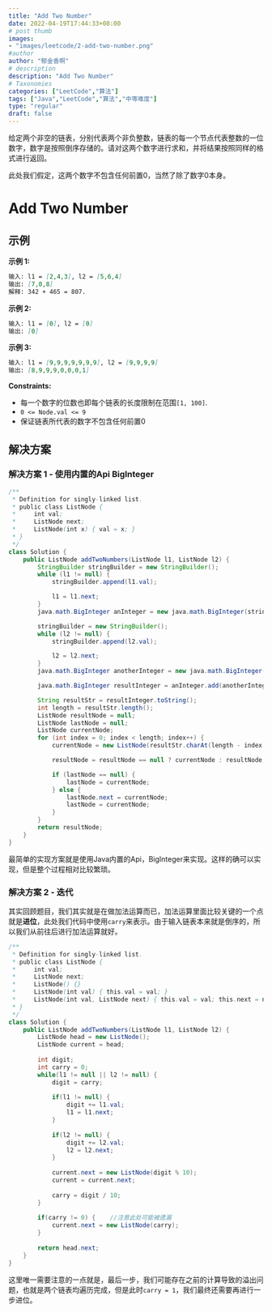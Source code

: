 ```yaml
---
title: "Add Two Number"
date: 2022-04-19T17:44:33+08:00
# post thumb
images:
- "images/leetcode/2-add-two-number.png"
#author
author: "郁金香啊"
# description
description: "Add Two Number"
# Taxonomies
categories: ["LeetCode","算法"]
tags: ["Java","LeetCode","算法","中等难度"]
type: "regular"
draft: false
---
```


给定两个非空的链表，分别代表两个非负整数，链表的每一个节点代表整数的一位数字，数字是按照倒序存储的。请对这两个数字进行求和，并将结果按照同样的格式进行返回。

此处我们假定，这两个数字不包含任何前置0，当然了除了数字0本身。

# Add Two Number
## 示例

**示例 1:**

```markdown
输入: l1 = [2,4,3], l2 = [5,6,4]
输出: [7,0,8]
解释: 342 + 465 = 807.
```

**示例 2:**

```markdown
输入: l1 = [0], l2 = [0]
输出: [0]
```

**示例 3:**

```markdown
输入: l1 = [9,9,9,9,9,9,9], l2 = [9,9,9,9]
输出: [8,9,9,9,0,0,0,1]
```

**Constraints:**
* 每一个数字的位数也即每个链表的长度限制在范围`[1, 100]`.
* `0 <= Node.val <= 9`
* 保证链表所代表的数字不包含任何前置0

## 解决方案
### 解决方案 1 - 使用内置的Api BigInteger

```java
/**
 * Definition for singly-linked list.
 * public class ListNode {
 *     int val;
 *     ListNode next;
 *     ListNode(int x) { val = x; }
 * }
 */
class Solution {
    public ListNode addTwoNumbers(ListNode l1, ListNode l2) {
        StringBuilder stringBuilder = new StringBuilder();
        while (l1 != null) {
            stringBuilder.append(l1.val);

            l1 = l1.next;
        }
        java.math.BigInteger anInteger = new java.math.BigInteger(stringBuilder.reverse().toString());

        stringBuilder = new StringBuilder();
        while (l2 != null) {
            stringBuilder.append(l2.val);

            l2 = l2.next;
        }
        java.math.BigInteger anotherInteger = new java.math.BigInteger(stringBuilder.reverse().toString());

        java.math.BigInteger resultInteger = anInteger.add(anotherInteger);

        String resultStr = resultInteger.toString();
        int length = resultStr.length();
        ListNode resultNode = null;
        ListNode lastNode = null;
        ListNode currentNode;
        for (int index = 0; index < length; index++) {
            currentNode = new ListNode(resultStr.charAt(length - index - 1) - '0');

            resultNode = resultNode == null ? currentNode : resultNode;

            if (lastNode == null) {
                lastNode = currentNode;
            } else {
                lastNode.next = currentNode;
                lastNode = currentNode;
            }
        }
        return resultNode;
    }
}
```

最简单的实现方案就是使用Java内置的Api，BigInteger来实现。这样的确可以实现，但是整个过程相对比较繁琐。

### 解决方案 2 - 迭代
其实回顾题目，我们其实就是在做加法运算而已，加法运算里面比较关键的一个点就是**进位**，此处我们代码中使用`carry`来表示。由于输入链表本来就是倒序的，所以我们从前往后进行加法运算就好。

```java
/**
 * Definition for singly-linked list.
 * public class ListNode {
 *     int val;
 *     ListNode next;
 *     ListNode() {}
 *     ListNode(int val) { this.val = val; }
 *     ListNode(int val, ListNode next) { this.val = val; this.next = next; }
 * }
 */
class Solution {
    public ListNode addTwoNumbers(ListNode l1, ListNode l2) {
        ListNode head = new ListNode();
        ListNode current = head;
        
        int digit;
        int carry = 0;
        while(l1 != null || l2 != null) {
            digit = carry;
            
            if(l1 != null) {
                digit += l1.val;
                l1 = l1.next;
            }
            
            if(l2 != null) {
                digit += l2.val;
                l2 = l2.next;
            }
            
            current.next = new ListNode(digit % 10);
            current = current.next;
            
            carry = digit / 10;
        }
        
        if(carry != 0) {    //注意此处可能被遗漏
            current.next = new ListNode(carry);
        }
        
        return head.next;
    }
}
```

这里唯一需要注意的一点就是，最后一步，我们可能存在之前的计算导致的溢出问题，也就是两个链表均遍历完成，但是此时`carry = 1`，我们最终还需要再进行一步进位。